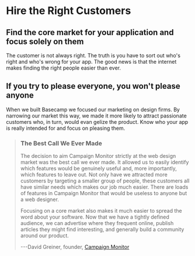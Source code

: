 Hire the Right Customers
========================

Find the core market for your application and focus solely on them
------------------------------------------------------------------

The customer is not always right. The truth is you have to sort out
who\'s right and who\'s wrong for your app. The good news is that the
internet makes finding the right people easier than ever.

If you try to please everyone, you won\'t please anyone
-------------------------------------------------------

When we built Basecamp we focused our marketing on design firms. By
narrowing our market this way, we made it more likely to attract
passionate customers who, in turn, would evan gelize the product. Know
who your app is really intended for and focus on pleasing them.

> ### The Best Call We Ever Made
> 
> The decision to aim Campaign Monitor strictly at the web design market
> was the best call we ever made. It allowed us to easily identify which
> features would be genuinely useful and, more importantly, which features
> to leave out. Not only have we attracted more customers by targeting a
> smaller group of people, these customers all have similar needs which
> makes our job much easier. There are loads of features in Campaign
> Monitor that would be useless to anyone but a web designer.
> 
> Focusing on a core market also makes it much easier to spread the word
> about your software. Now that we have a tightly defined audience, we can
> advertise where they frequent online, publish articles they might find
> interesting, and generally build a community around our product.
> 
> ---David Greiner, founder, [Campaign Monitor](http://www.campaignmonitor.com/)

